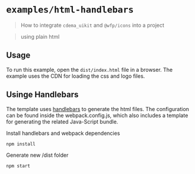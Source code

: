 
# `examples/html-handlebars`

  
> How to integrate `cdema_uikit` and `@wfp/icons` into a project

> using plain html

  

## Usage

  

To run this example, open the `dist/index.html` file in a browser. The example uses the CDN for loading the css and logo files.

  

## Usinge Handlebars

  

The template uses [handlebars](http://handlebarsjs.com) to generate the html files. The configuration can be found inside the webpack.config.js, which also includes a template for generating the related Java-Script bundle.

Install handlebars and webpack dependencies

    npm install 

Generate new /dist folder

    npm start
